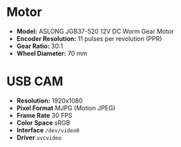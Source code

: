 # Motor

- **Model:** ASLONG JGB37-520 12V DC Worm Gear Motor  
- **Encoder Resolution:** 11 pulses per revolution (PPR)  
- **Gear Ratio:** 30:1  
- **Wheel Diameter:** 70 mm

# USB CAM
- **Resolution:** 1920x1080 
- **Pixel Format**  MJPG (Motion JPEG) 
- **Frame Rate**    30 FPS             
- **Color Space**   sRGB                
- **Interface**     `/dev/video0`       
- **Driver**        `uvcvideo`          
